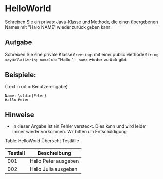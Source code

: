 HelloWorld
=======================

Schreiben Sie ein private Java-Klasse und Methode, die einen übergebenen Namen mit "Hallo NAME" wieder zurück geben kann.

## Aufgabe 

Schreiben Sie eine private Klasse `Greetings` mit einer public Methode `String sayHello(String name)`die "Hallo " + `name` wieder zurück gibt.

## Beispiele: 
(Text in rot = Benutzereingabe)

~~~~~~~~~~~~~~~~~~~~~~~~~~~~~~~~~~~~~~~~~~~~~~~~~
Name: \stdin{Peter}
Hallo Peter
~~~~~~~~~~~~~~~~~~~~~~~~~~~~~~~~~~~~~~~~~~~~~~~~~

## Hinweise
* In dieser Angabe ist ein Fehler versteckt. Dies kann und wird leider immer wieder vorkommen. Wir bitten um Entschuldigung.

Table: HelloWorld Übersicht Testfälle

Testfall|Beschreibung
---------|------------
001|  Hallo Peter ausgeben
002|  Hallo Julia ausgeben